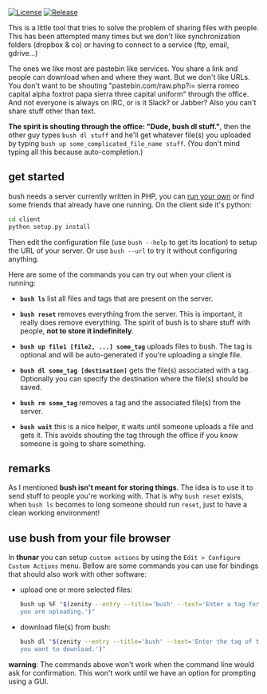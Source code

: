 [![License][license_shield]](https://raw.githubusercontent.com/BestPig/bush/master/LICENSE)
[![Release][release_shield]](https://github.com/BestPig/bush/releases)

[license_shield]: https://img.shields.io/github/license/BestPig/bush.svg?style=flat-square
[release_shield]: https://img.shields.io/github/release/BestPig/bush.svg?style=flat-square

This is a little tool that tries to solve the problem of sharing files with
people. This has been attempted many times but we don't like synchronization
folders (dropbox & co) or having to connect to a service (ftp, email, gdrive...)

The ones we like most are pastebin like services. You share a link and people
can download when and where they want. But we don't like URLs. You don't want to
be shouting "pastebin.com/raw.php?i= sierra romeo capital alpha foxtrot papa
sierra three capital uniform" through the office. And not everyone is always on
IRC, or is it Slack? or Jabber? Also you can't share stuff other than text.

**The spirit is shouting through the office: "Dude, bush dl stuff."**, then the
other guy types `bush dl stuff` and he'll get whatever file(s) you uploaded by
typing `bush up some_complicated_file_name stuff`. (You don't mind typing all
this because auto-completion.)

## get started

bush needs a server currently written in PHP, you can [run your own][phpinstall]
or find some friends that already have one running. On the client side it's
python:

```sh
cd client
python setup.py install
```

Then edit the configuration file (use `bush --help` to get its location) to
setup the URL of your server. Or use `bush --url` to try it without configuring
anything.

Here are some of the commands you can try out when your client is running:

  - **`bush ls`** list all files and tags that are present on the server.
  - **`bush reset`** removes everything from the server. This is important, it
  really does remove everything. The spirit of bush is to share stuff with
  people, **not to store it indefinitely**.

  - **`bush up file1 [file2, ...] some_tag`** uploads files to bush. The tag is
  optional and will be auto-generated if you're uploading a single file.
  - **`bush dl some_tag [destination]`** gets the file(s) associated with a
  tag. Optionally you can specify the destination where the file(s) should be
  saved.

  - **`bush rm some_tag`** removes a tag and the associated file(s) from the server.

  - **`bush wait`** this is a nice helper, it waits until someone uploads a file and
    gets it. This avoids shouting the tag through the office if you know someone
    is going to share something.

[phpinstall]: /server/README.md

## remarks

As I mentioned **bush isn't meant for storing things**. The idea is to use it to
send stuff to people you're working with. That is why `bush reset` exists, when
`bush ls` becomes to long someone should run `reset`, just to have a clean
working environment!

## use bush from your file browser

In **thunar** you can setup `custom actions` by using the `Edit > Configure
Custom Actions` menu. Bellow are some commands you can use for bindings that
should also work with other software:

- upload one or more selected files:
  ```sh
  bush up %F "$(zenity --entry --title='bush' --text='Enter a tag for the file(s)
  you are uploading.')"
  ```

- download file(s) from bush:
  ```sh
  bush dl "$(zenity --entry --title='bush' --text='Enter the tag of the file(s)
  you want to download.')"
  ```

**warning**: The commands above won't work when the command line would ask for
confirmation. This won't work until we have an option for prompting using a GUI.

